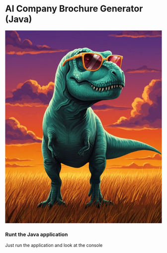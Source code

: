 # AI Company Brochure Generator (Java)

![header](images/header.jpg)

### Runt the Java application

Just run the application and look at the console
